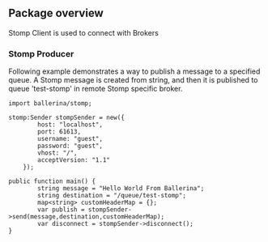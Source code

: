 ## Package overview

Stomp Client is used to connect with Brokers

### Stomp Producer

Following example demonstrates a way to publish a message to a specified queue. A Stomp message is created from string, and then it is published to queue 'test-stomp' in remote Stomp specific broker.

```ballerina
import ballerina/stomp;

stomp:Sender stompSender = new({
        host: "localhost",
        port: 61613,
        username: "guest",
        password: "guest",
        vhost: "/",
        acceptVersion: "1.1"
    });

public function main() {
        string message = "Hello World From Ballerina";
        string destination = "/queue/test-stomp";
        map<string> customHeaderMap = {};
        var publish = stompSender->send(message,destination,customHeaderMap);
        var disconnect = stompSender->disconnect();
}
```